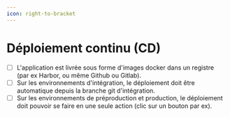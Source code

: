 ```yaml
---
icon: right-to-bracket
---
```


# Déploiement continu (CD)

* [ ] L'application est livrée sous forme d'images docker dans un registre (par ex Harbor, ou même Github ou Gitlab).
* [ ] Sur les environnements d'intégration, le déploiement doit être automatique depuis la branche git d'intégration.
* [ ] Sur les environnements de préproduction et production, le déploiement doit pouvoir se faire en une seule action (clic sur un bouton par ex).
